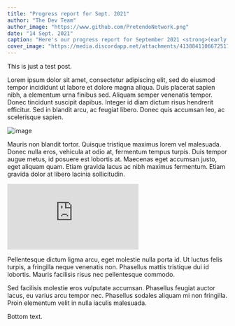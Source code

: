 ```yaml
---
title: "Progress report for Sept. 2021"
author: "The Dev Team"
author_image: "https://www.github.com/PretendoNetwork.png"
date: "14 Sept. 2021"
caption: "Here's our progress report for September 2021 <strong>(early draft, do not leak)</strong>"
cover_image: "https://media.discordapp.net/attachments/413884110667251722/884271460724658216/image0.jpg"
---
```


This is just a test post.

Lorem ipsum dolor sit amet, consectetur adipiscing elit, sed do eiusmod tempor incididunt ut labore et dolore magna aliqua. Duis placerat sapien nibh, a elementum urna finibus sed. Aliquam semper venenatis tempor. Donec tincidunt suscipit dapibus. Integer id diam dictum risus hendrerit efficitur. Sed in blandit arcu, ac feugiat libero. Donec quis accumsan leo, ac scelerisque sapien. 

![image](https://media.discordapp.net/attachments/413884110667251722/884271460724658216/image0.jpg)

Mauris non blandit tortor. Quisque tristique maximus lorem vel malesuada. Donec nulla eros, vehicula at odio at, fermentum tempus turpis. Duis tempor augue metus, id posuere est lobortis at. Maecenas eget accumsan justo, eget aliquam quam. Etiam gravida lacus ac nibh maximus fermentum. Etiam gravida dolor at libero lacinia sollicitudin.

<iframe src="https://www.youtube.com/embed/NW0Ir9tRSJY" title="YouTube video player" frameborder="0" allow="accelerometer; autoplay; clipboard-write; encrypted-media; gyroscope; picture-in-picture" allowfullscreen></iframe>

Pellentesque dictum ligma arcu, eget molestie nulla porta id. Ut luctus felis turpis, a fringilla neque venenatis non. Phasellus mattis tristique dui id lobortis. Mauris facilisis risus nec pellentesque commodo. 

Sed facilisis molestie eros vulputate accumsan. Phasellus feugiat auctor lacus, eu varius arcu tempor nec. Phasellus sodales aliquam mi non fringilla. Proin elementum velit in nulla iaculis malesuada.

Bottom text.